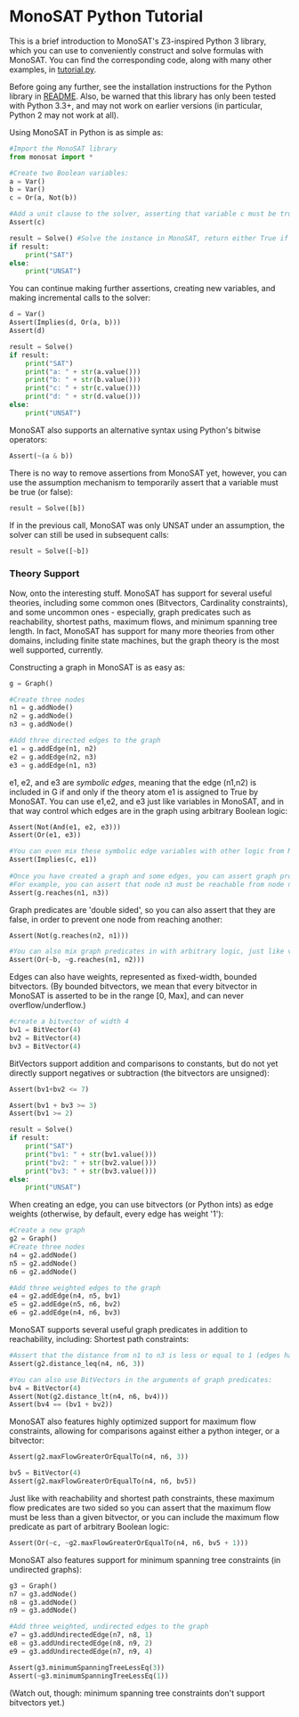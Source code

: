 # MonoSAT Python Tutorial

This is a brief introduction to MonoSAT's Z3-inspired Python 3 library, which you can use to
conveniently construct and solve formulas with MonoSAT. 
You can find the corresponding code, along with many other examples, in [tutorial.py].

Before going any further, see the installation instructions for the Python library in [README].
Also, be warned that this library has only been tested with Python 3.3+, and may not work on earlier
versions (in particular, Python 2 may not work at all).

Using MonoSAT in Python is as simple as:
```py
#Import the MonoSAT library
from monosat import *

#Create two Boolean variables:
a = Var() 
b = Var() 
c = Or(a, Not(b)) 

#Add a unit clause to the solver, asserting that variable c must be true
Assert(c)

result = Solve() #Solve the instance in MonoSAT, return either True if the instance is SAT, and False if it is UNSAT
if result:
	print("SAT")
else:
	print("UNSAT")
```
	
You can continue making further assertions, creating new variables, and making incremental calls to the solver:
```py
d = Var()
Assert(Implies(d, Or(a, b)))
Assert(d)

result = Solve()
if result:
	print("SAT")
	print("a: " + str(a.value())) 
	print("b: " + str(b.value()))
	print("c: " + str(c.value()))
	print("d: " + str(d.value()))
else:
	print("UNSAT")
```

MonoSAT also supports an alternative syntax using Python's bitwise operators:
```py
Assert(~(a & b))
```

There is no way to remove assertions from MonoSAT yet, however, you can use the assumption mechanism to
temporarily assert that a variable must be true (or false):
```py
result = Solve([b])
```

If in the previous call, MonoSAT was only UNSAT under an assumption, the solver can still be used in subsequent calls:
```py
result = Solve([~b])
```

### Theory Support
 
Now, onto the interesting stuff. 
MonoSAT has support for several useful theories, including some common ones (Bitvectors, Cardinality constraints), 
and some uncommon ones - especially, graph predicates such as reachability, shortest paths, maximum flows, and minimum spanning tree length.
In fact, MonoSAT has support for many more theories from other domains, including finite state machines, but the graph theory is the most well supported, currently.

Constructing a graph in MonoSAT is as easy as:
```py
g = Graph()

#Create three nodes
n1 = g.addNode()
n2 = g.addNode()
n3 = g.addNode()

#Add three directed edges to the graph
e1 = g.addEdge(n1, n2) 
e2 = g.addEdge(n2, n3) 
e3 = g.addEdge(n1, n3)
```

e1, e2, and e3 are *symbolic edges*, meaning that the edge (n1,n2) is included in G if and only if the
theory atom e1 is assigned to True by MonoSAT.
You can use e1,e2, and e3 just like variables in MonoSAT, and in that way control which edges are in the graph
using arbitrary Boolean logic:
```py
Assert(Not(And(e1, e2, e3)))
Assert(Or(e1, e3))

#You can even mix these symbolic edge variables with other logic from MonoSAT
Assert(Implies(c, e1)) 
 
#Once you have created a graph and some edges, you can assert graph properties about that graph:
#For example, you can assert that node n3 must be reachable from node n1, in g
Assert(g.reaches(n1, n3))
```

Graph predicates are 'double sided', so you can also assert that they are false, in order to 
prevent one node from reaching another:
```py
Assert(Not(g.reaches(n2, n1)))

#You can also mix graph predicates in with arbitrary logic, just like variables and edges
Assert(Or(~b, ~g.reaches(n1, n2)))
```

Edges can also have weights, represented as fixed-width, bounded bitvectors.
(By bounded bitvectors, we mean that every bitvector in MonoSAT is asserted to 
be in the range [0, Max], and can never overflow/underflow.)
```py
#create a bitvector of width 4
bv1 = BitVector(4)
bv2 = BitVector(4)
bv3 = BitVector(4)
```

BitVectors support addition and comparisons to constants, but do not yet directly support negatives 
or subtraction (the bitvectors are unsigned):
```py
Assert(bv1+bv2 <= 7)

Assert(bv1 + bv3 >= 3)
Assert(bv1 >= 2)

result = Solve()
if result:
	print("SAT")
	print("bv1: " + str(bv1.value())) 
	print("bv2: " + str(bv2.value()))
	print("bv3: " + str(bv3.value()))
else:
	print("UNSAT")
```

When creating an edge, you can use bitvectors (or Python ints) as edge weights (otherwise, by default, every edge has weight '1'):
```py
#Create a new graph
g2 = Graph()
#Create three nodes
n4 = g2.addNode()
n5 = g2.addNode()
n6 = g2.addNode()

#Add three weighted edges to the graph
e4 = g2.addEdge(n4, n5, bv1) 
e5 = g2.addEdge(n5, n6, bv2) 
e6 = g2.addEdge(n4, n6, bv3)
```

MonoSAT supports several useful graph predicates in addition to reachability, including:
Shortest path constraints:
```py
#Assert that the distance from n1 to n3 is less or equal to 1 (edges have default weights of 1)
Assert(g2.distance_leq(n4, n6, 3)) 

#You can also use BitVectors in the arguments of graph predicates:
bv4 = BitVector(4)
Assert(Not(g2.distance_lt(n4, n6, bv4)))
Assert(bv4 == (bv1 + bv2))
```

MonoSAT also features highly optimized support for maximum flow constraints, allowing for comparisons against either a python integer, or a bitvector:
```py
Assert(g2.maxFlowGreaterOrEqualTo(n4, n6, 3))

bv5 = BitVector(4)
Assert(g2.maxFlowGreaterOrEqualTo(n4, n6, bv5))
```

Just like with reachability and shortest path constraints, these maximum flow predicates are two sided
so you can assert that the maximum flow must be less than a given bitvector, or you can include the
maximum flow predicate as part of arbitrary Boolean logic:
```py
Assert(Or(~c, ~g2.maxFlowGreaterOrEqualTo(n4, n6, bv5 + 1)))
```
	
MonoSAT also features support for minimum spanning tree constraints (in undirected graphs):
```py
g3 = Graph()
n7 = g3.addNode()
n8 = g3.addNode()
n9 = g3.addNode()

#Add three weighted, undirected edges to the graph
e7 = g3.addUndirectedEdge(n7, n8, 1) 
e8 = g3.addUndirectedEdge(n8, n9, 2) 
e9 = g3.addUndirectedEdge(n7, n9, 4)

Assert(g3.minimumSpanningTreeLessEq(3))
Assert(~g3.minimumSpanningTreeLessEq(1))
```

(Watch out, though: minimum spanning tree constraints don't support bitvectors yet.)


[tutorial.py]: examples/python/tutorial.py
[README]: README.md
